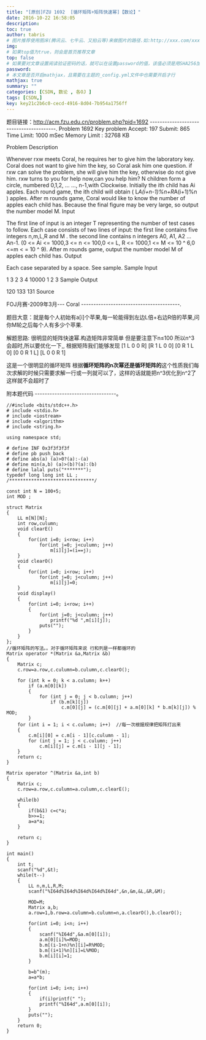 ```yaml
---
title: "[原创]FZU 1692  [循环矩阵+矩阵快速幂]【数论】"
date: 2016-10-22 16:58:05
description:
toc: true
author: tabris
# 图片推荐使用图床(腾讯云、七牛云、又拍云等)来做图片的路径.如:http://xxx.com/xxx.jpg
img:
# 如果top值为true，则会是首页推荐文章
top: false
# 如果要对文章设置阅读验证密码的话，就可以在设置password的值，该值必须是用SHA256加密后的密码，防止被他人识破
password:
# 本文章是否开启mathjax，且需要在主题的_config.yml文件中也需要开启才行
mathjax: true
summary: ""
categories: [CSDN, 数论 , 各OJ ]
tags: [CSDN,]
key: key21c2b6c0-cecd-4916-8d04-7b954a1756ff
---
```


题目链接：http://acm.fzu.edu.cn/problem.php?pid=1692
----------------------------------------.
Problem 1692 Key problem
Accept: 197    Submit: 865
Time Limit: 1000 mSec    Memory Limit : 32768 KB

 Problem Description

Whenever rxw meets Coral, he requires her to give him the laboratory key. Coral does not want to give him the key, so Coral ask him one question. if rxw can solve the problem, she will give him the key, otherwise do not give him. rxw turns to you for help now,can you help him?
N children form a circle, numbered 0,1,2, ... ..., n-1,with Clockwise. Initially the ith child has Ai apples. Each round game, the ith child will obtain ( L*A(i+n-1)%n+R*A(i+1)%n ) apples. After m rounds game, Coral would like to know the number of apples each child has. Because the final figure may be very large, so output the number model M.
 Input

The first line of input is an integer T representing the number of test cases to follow. Each case consists of two lines of input: the first line contains five integers n,m,L,R and M . the second line contains n integers A0, A1, A2 ... An-1. (0 <= Ai <= 1000,3 <= n <= 100,0 <= L, R <= 1000,1 <= M <= 10 ^ 6,0 <=m < = 10 ^ 9). After m rounds game, output the number model M of apples each child has.
 Output

Each case separated by a space. See sample.
 Sample Input

1
3 2 3 4 10000
1 2 3
 Sample Output

120 133 131
 Source

FOJ月赛-2009年3月--- Coral
----------------------------------------.

题目大意：就是每个人初始有a[i]个苹果,每一轮能得到左边L倍+右边R倍的苹果,问你M轮之后每个人有多少个苹果.


解题思路:
很明显的矩阵快速幂.构造矩阵非常简单
但是要注意下n≤100 所以n^3会超时,所以要优化一下,,
根据矩阵我们能够发现
[1 L 0 0 R]
[R 1 L 0 0]
[0 R 1 L 0]
[0 0 R 1 L]
[L 0 0 R 1]

这是一个很明显的循环矩阵
根据**循环矩阵的n次幂还是循环矩阵的**这个性质我们每次求解的时候只需要求解一行或一列就可以了，这样的话就能把n^3优化到n^2了
这样就不会超时了

附本题代码
---------------------------------。
```
//#include <bits/stdc++.h>
# include <stdio.h>
# include <iostream>
# include <algorithm>
# include <string.h>

using namespace std;

# define INF 0x3f3f3f3f
# define pb push_back
# define abs(a) (a)>0?(a):-(a)
# define min(a,b) (a)>(b)?(a):(b)
# define lalal puts("*******");
typedef long long int LL ;
/*******************************/

const int N = 100+5;
int MOD ;

struct Matrix
{
    LL m[N][N];
    int row,culumn;
    void clearE()
    {
        for(int i=0; i<row; i++)
            for(int j=0; j<culumn; j++)
                m[i][j]=(i==j);
    }
    void clearO()
    {
        for(int i=0; i<row; i++)
            for(int j=0; j<culumn; j++)
                m[i][j]=0;
    }
    void display()
    {
        for(int i=0; i<row; i++)
        {
            for(int j=0; j<culumn; j++)
                printf("%d ",m[i][j]);
            puts("");
        }
    }
};
//循环矩阵的写法。。对于循环矩阵来说 行和列是一样都循环的
Matrix operator *(Matrix &a,Matrix &b)
{
    Matrix c;
    c.row=a.row,c.culumn=b.culumn,c.clearO();

    for (int k = 0; k < a.culumn; k++)
        if (a.m[0][k])
        {
            for (int j = 0; j < b.culumn; j++)
                if (b.m[k][j])
                    c.m[0][j] = (c.m[0][j] + a.m[0][k] * b.m[k][j]) % MOD;
        }
    for (int i = 1; i < c.culumn; i++)  //每一次根据规律把矩阵打出来
    {
        c.m[i][0] = c.m[i - 1][c.culumn - 1];
        for (int j = 1; j < c.culumn; j++)
            c.m[i][j] = c.m[i - 1][j - 1];
    }
    return c;
}

Matrix operator ^(Matrix &a,int b)
{
    Matrix c;
    c.row=a.row,c.culumn=a.culumn,c.clearE();

    while(b)
    {
        if(b&1) c=c*a;
        b>>=1;
        a=a*a;
    }

    return c;
}

int main()
{
    int t;
    scanf("%d",&t);
    while(t--)
    {
        LL n,m,L,R,M;
        scanf("%I64d%I64d%I64d%I64d%I64d",&n,&m,&L,&R,&M);

        MOD=M;
        Matrix a,b;
        a.row=1,b.row=a.culumn=b.culumn=n,a.clearO(),b.clearO();

        for(int i=0; i<n; i++)
        {
            scanf("%I64d",&a.m[0][i]);
            a.m[0][i]%=MOD;
            b.m[(i-1+n)%n][i]=R%MOD;
            b.m[(i+1)%n][i]=L%MOD;
            b.m[i][i]=1;
        }

        b=b^(m);
        a=a*b;

        for(int i=0; i<n; i++)
        {
            if(i)printf(" ");
            printf("%I64d",a.m[0][i]);
        }
        puts("");
    }
    return 0;
}

```